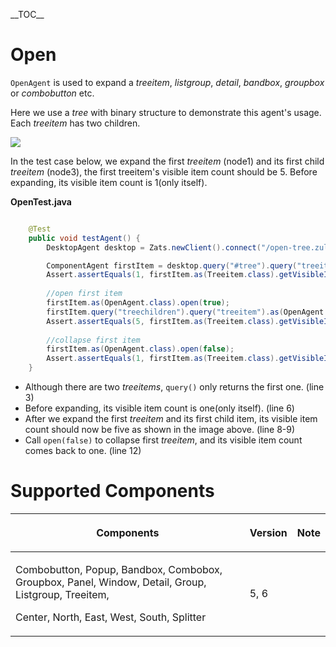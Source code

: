 \_\_TOC\_\_

# Open

`OpenAgent` is used to expand a *treeitem*, *listgroup*, *detail*,
*bandbox*, *groupbox* or *combobutton* etc.

Here we use a *tree* with binary structure to demonstrate this agent's
usage. Each *treeitem* has two children.

![](Smalltalk-mimic-open.png)

In the test case below, we expand the first *treeitem* (node1) and its
first child *treeitem* (node3), the first treeitem's visible item count
should be 5. Before expanding, its visible item count is 1(only itself).

**OpenTest.java**

``` java

    @Test
    public void testAgent() {
        DesktopAgent desktop = Zats.newClient().connect("/open-tree.zul");

        ComponentAgent firstItem = desktop.query("#tree").query("treeitem");
        Assert.assertEquals(1, firstItem.as(Treeitem.class).getVisibleItemCount());
        
        //open first item
        firstItem.as(OpenAgent.class).open(true);
        firstItem.query("treechildren").query("treeitem").as(OpenAgent.class).open(true);
        Assert.assertEquals(5, firstItem.as(Treeitem.class).getVisibleItemCount());
        
        //collapse first item
        firstItem.as(OpenAgent.class).open(false);
        Assert.assertEquals(1, firstItem.as(Treeitem.class).getVisibleItemCount());
    }
```

- Although there are two *treeitems*, `query()` only returns the first
  one. (line 3)
- Before expanding, its visible item count is one(only itself). (line 6)
- After we expand the first *treeitem* and its first child item, its
  visible item count should now be five as shown in the image above.
  (line 8-9)
- Call `open(false)` to collapse first *treeitem*, and its visible item
  count comes back to one. (line 12)

# Supported Components

<table>
<thead>
<tr class="header">
<th><center>
<p>Components</p>
</center></th>
<th><center>
<p>Version</p>
</center></th>
<th><center>
<p>Note</p>
</center></th>
</tr>
</thead>
<tbody>
<tr class="odd">
<td><p>Combobutton, Popup, Bandbox, Combobox, Groupbox, Panel, Window,
Detail, Group, Listgroup, Treeitem,</p>
<p>Center, North, East, West, South, Splitter</p></td>
<td><p>5, 6</p></td>
<td></td>
</tr>
</tbody>
</table>
